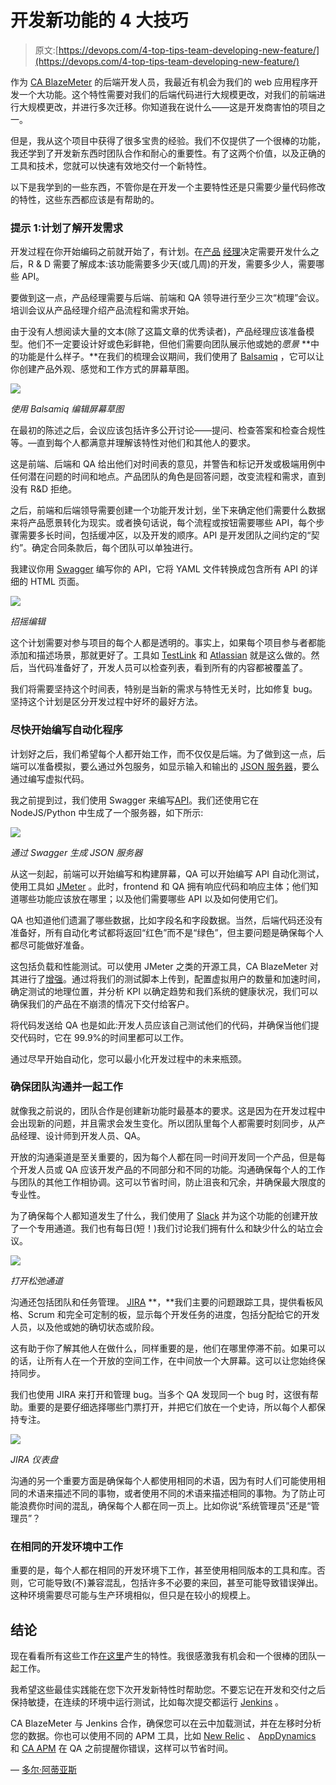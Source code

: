 # 开发新功能的 4 大技巧

> 原文:[https://devops.com/4-top-tips-team-developing-new-feature/](https://devops.com/4-top-tips-team-developing-new-feature/)

作为 [CA BlazeMeter](https://a.blazemeter.com/app/sign-up?utm_source=devopscom&utm_medium=external_article&utm_campaign=top-tips-team-developing-new-feature) 的后端开发人员，我最近有机会为我们的 web 应用程序开发一个大功能。这个特性需要对我们的后端代码进行大规模更改，对我们的前端进行大规模更改，并进行多次迁移。你知道我在说什么——这是开发商害怕的项目之一。

但是，我从这个项目中获得了很多宝贵的经验。我们不仅提供了一个很棒的功能，我还学到了开发新东西时团队合作和耐心的重要性。有了这两个价值，以及正确的工具和技术，您就可以快速有效地交付一个新特性。

以下是我学到的一些东西，不管你是在开发一个主要特性还是只需要少量代码修改的特性，这些东西都应该是有帮助的。

### **提示 1:计划了解开发需求**

开发过程在你开始编码之前就开始了，有计划。在[产品](https://devops.com/product-managements-role-devops-world/) [经理](https://devops.com/product-managements-role-devops-world/)决定需要开发什么之后，R & D 需要了解成本:该功能需要多少天(或几周)的开发，需要多少人，需要哪些 API。

要做到这一点，产品经理需要与后端、前端和 QA 领导进行至少三次“梳理”会议。培训会议从产品经理介绍产品流程和需求开始。

由于没有人想阅读大量的文本(除了这篇文章的优秀读者)，产品经理应该准备模型。他们不一定要设计好或色彩鲜艳，但他们需要向团队展示他或她的*愿景* **中的功能是什么样子。**在我们的梳理会议期间，我们使用了 [Balsamiq](https://balsamiq.com/) ，它可以让你创建产品外观、感觉和工作方式的屏幕草图。

![](../Images/c1d409b5ab3dbadbf6fe78400213fe1c.png)

*使用 Balsamiq 编辑屏幕草图*

在最初的陈述之后，会议应该包括许多公开讨论——提问、检查答案和检查合规性等。—直到每个人都满意并理解该特性对他们和其他人的要求。

这是前端、后端和 QA 给出他们对时间表的意见，并警告和标记开发或极端用例中任何潜在问题的时间和地点。产品团队的角色是回答问题，改变流程和需求，直到没有 R&D 拒绝。

之后，前端和后端领导需要创建一个功能开发计划，坐下来确定他们需要什么数据来将产品愿景转化为现实。或者换句话说，每个流程或按钮需要哪些 API，每个步骤需要多长时间，包括缓冲区，以及开发的顺序。API 是开发团队之间约定的“契约”。确定合同条款后，每个团队可以单独进行。

我建议你用 [Swagger](http://swagger.io/) 编写你的 API，它将 YAML 文件转换成包含所有 API 的详细的 HTML 页面。

![](../Images/2d0e195d5e25c33fca163129ac5aabbe.png)

*招摇编辑*

这个计划需要对参与项目的每个人都是透明的。事实上，如果每个项目参与者都能添加和描述场景，那就更好了。工具如 [TestLink](http://testlink.org/) 和 [Atlassian](https://www.atlassian.com/) 就是这么做的。然后，当代码准备好了，开发人员可以检查列表，看到所有的内容都被覆盖了。

我们将需要坚持这个时间表，特别是当新的需求与特性无关时，比如修复 bug。坚持这个计划是区分开发过程中好坏的最好方法。

### **尽快开始编写自动化程序**

计划好之后，我们希望每个人都开始工作，而不仅仅是后端。为了做到这一点，后端可以准备模拟，要么通过外包服务，如显示输入和输出的 [JSON 服务器](https://github.com/typicode/json-server)，要么通过编写虚拟代码。

我之前提到过，我们使用 Swagger 来编写[API](https://devops.com/internet-apis/)。我们还使用它在 NodeJS/Python 中生成了一个服务器，如下所示:

![](../Images/3d900f3ce41a21518e71191a223dda8e.png)

*通过 Swagger 生成 JSON 服务器*

从这一刻起，前端可以开始编写和构建屏幕，QA 可以开始编写 API 自动化测试，使用工具如 [JMeter](https://jmeter.apache.org/) 。此时，frontend 和 QA 拥有响应代码和响应主体；他们知道哪些功能应该放在哪里；以及他们需要哪些 API 以及如何使用它们。

QA 也知道他们遗漏了哪些数据，比如字段名和字段数据。当然，后端代码还没有准备好，所有自动化考试都将返回“红色”而不是“绿色”，但主要问题是确保每个人都尽可能做好准备。

这包括负载和性能测试。可以使用 JMeter 之类的开源工具，CA BlazeMeter 对其进行了[增强](https://www.blazemeter.com/jmeter-load-testing?utm_source=devopscom&utm_medium=external_article&utm_campaign=top-tips-team-developing-new-feature)。通过将我们的测试脚本上传到，配置虚拟用户的数量和加速时间，确定测试的地理位置，并分析 KPI 以确定趋势和我们系统的健康状况，我们可以确保我们的产品在不崩溃的情况下交付给客户。

将代码发送给 QA 也是如此:开发人员应该自己测试他们的代码，并确保当他们提交代码时，它在 99.9%的时间里都可以工作。

通过尽早开始自动化，您可以最小化开发过程中的未来瓶颈。

### **确保团队沟通并一起工作**

就像我之前说的，团队合作是创建新功能时最基本的要求。这是因为在开发过程中会出现新的问题，并且需求会发生变化。所以团队里每个人都需要时刻同步，从产品经理、设计师到开发人员、QA。

开放的沟通渠道是至关重要的，因为每个人都在同一时间开发同一个产品，但是每个开发人员或 QA 应该开发产品的不同部分和不同的功能。沟通确保每个人的工作与团队的其他工作相协调。这可以节省时间，防止沮丧和冗余，并确保最大限度的专业性。

为了确保每个人都知道发生了什么，我们使用了 [Slack](https://slack.com/) 并为这个功能的创建开放了一个专用通道。我们也有每日(短！)我们讨论我们拥有什么和缺少什么的站立会议。

![](../Images/7f1cf2e595e52b845215846f8ae3db2b.png)

*打开松弛通道*

沟通还包括团队和任务管理。 [JIRA](https://www.atlassian.com/software/jira) **，**我们主要的问题跟踪工具，提供看板风格、Scrum 和完全可定制的板，显示每个开发任务的进度，包括分配给它的开发人员，以及他或她的确切状态或阶段。

这有助于你了解其他人在做什么，同样重要的是，他们在哪里停滞不前。如果可以的话，让所有人在一个开放的空间工作，在中间放一个大屏幕。这可以让您始终保持同步。

我们也使用 JIRA 来打开和管理 bug。当多个 QA 发现同一个 bug 时，这很有帮助。重要的是要仔细选择哪些门票打开，并把它们放在一个史诗，所以每个人都保持专注。

![](../Images/82cc4741b70c0a13dca3b8a85804d27e.png)

*JIRA 仪表盘*

沟通的另一个重要方面是确保每个人都使用相同的术语，因为有时人们可能使用相同的术语来描述不同的事物，或者使用不同的术语来描述相同的事物。为了防止可能浪费你时间的混乱，确保每个人都在同一页上。比如你说“系统管理员”还是“<name blazemeter="">管理员”？</name>

### **在相同的开发环境中工作**

重要的是，每个人都在相同的开发环境下工作，甚至使用相同版本的工具和库。否则，它可能导致(不)兼容混乱，包括许多不必要的来回，甚至可能导致错误弹出。这种环境需要尽可能与生产环境相似，但只是在较小的规模上。

## 结论

现在看看所有这些工作[在这里](https://www.youtube.com/watch?v=rfOsKxOmv04)产生的特性。我很感激我有机会和一个很棒的团队一起工作。

我希望这些最佳实践能在您下次开发新特性时帮助您。不要忘记在开发和交付之后保持敏捷，在连续的环境中运行测试，比如每次提交都运行 [Jenkins](https://www.blazemeter.com/jenkins?utm_source=devopscom&utm_medium=external_article&utm_campaign=top-tips-team-developing-new-feature) 。

CA BlazeMeter 与 Jenkins 合作，确保您可以在云中加载测试，并在左移时分析您的数据。你也可以使用不同的 APM 工具，比如 [New Relic](https://newrelic.com/) 、 [AppDynamics](https://www.appdynamics.com/) 和 [CA APM](https://www.ca.com/us/products/ca-application-performance-management.html) 在 QA 之前提醒你错误，这样可以节省时间。

— [多尔·阿蒂亚斯](https://devops.com/author/dor-atias/)